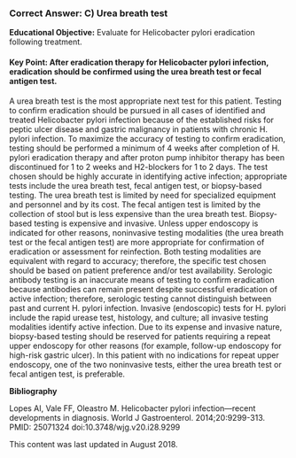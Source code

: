 
### Correct Answer: C) Urea breath test 

**Educational Objective:** Evaluate for Helicobacter pylori eradication following treatment.

#### **Key Point:** After eradication therapy for Helicobacter pylori infection, eradication should be confirmed using the urea breath test or fecal antigen test.

A urea breath test is the most appropriate next test for this patient. Testing to confirm eradication should be pursued in all cases of identified and treated Helicobacter pylori infection because of the established risks for peptic ulcer disease and gastric malignancy in patients with chronic H. pylori infection. To maximize the accuracy of testing to confirm eradication, testing should be performed a minimum of 4 weeks after completion of H. pylori eradication therapy and after proton pump inhibitor therapy has been discontinued for 1 to 2 weeks and H2-blockers for 1 to 2 days. The test chosen should be highly accurate in identifying active infection; appropriate tests include the urea breath test, fecal antigen test, or biopsy-based testing. The urea breath test is limited by need for specialized equipment and personnel and by its cost. The fecal antigen test is limited by the collection of stool but is less expensive than the urea breath test. Biopsy-based testing is expensive and invasive. Unless upper endoscopy is indicated for other reasons, noninvasive testing modalities (the urea breath test or the fecal antigen test) are more appropriate for confirmation of eradication or assessment for reinfection. Both testing modalities are equivalent with regard to accuracy; therefore, the specific test chosen should be based on patient preference and/or test availability.
Serologic antibody testing is an inaccurate means of testing to confirm eradication because antibodies can remain present despite successful eradication of active infection; therefore, serologic testing cannot distinguish between past and current H. pylori infection.
Invasive (endoscopic) tests for H. pylori include the rapid urease test, histology, and culture; all invasive testing modalities identify active infection. Due to its expense and invasive nature, biopsy-based testing should be reserved for patients requiring a repeat upper endoscopy for other reasons (for example, follow-up endoscopy for high-risk gastric ulcer). In this patient with no indications for repeat upper endoscopy, one of the two noninvasive tests, either the urea breath test or fecal antigen test, is preferable.

**Bibliography**

Lopes AI, Vale FF, Oleastro M. Helicobacter pylori infection—recent developments in diagnosis. World J Gastroenterol. 2014;20:9299-313. PMID: 25071324 doi:10.3748/wjg.v20.i28.9299

This content was last updated in August 2018.